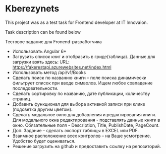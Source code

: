 # Kberezynets

This project was as a test task for Frontend developer at IT Innovaion.

Task description can be found below

Тестовое задание для Fronend-разработчика 
- Использовать Angular 6+
- Загрузить список книг и отобразить в гриде(таблица). Данные для загрузки взять здесь:
URL: https://fakerestapi.azurewebsites.net/index.html
- Использовать метод /api/v1/Books
- Сделать поиск по названию книги – поле поиска динамически фильтрует список при вводе
символов. Ищем любое совпадение последовательности.
- Сделать сортировку по названию, дате публикации, количеству страниц.
- Добавить функционал для выбора активной записи при клике (подсветка другим цветом).
- Сделать модальное окно для добавления и редактирования книги. Для модального окна
редактирования - подставлять данные книги в окно.
Обязательные поля - Description, Title, PublishDate, PageCount.
- Доп. Задание – сделать экспорт таблицы в EXCEL или PDF.
- Взаимное расположение всех контролов – на Ваше усмотрение. Удобство будет оцениваться.
- Решение загрузить на github и предоставить ссылку на репозиторий.

